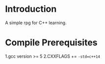 # Introduction

A simple rpg for C++ learning.



# Compile Prerequisites

1.gcc version >= 5
2.CXXFLAGS += `-std=c++14`